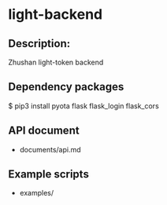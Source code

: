 # light-backend

## Description:
Zhushan light-token backend


## Dependency packages
$ pip3 install pyota flask flask_login flask_cors 

## API document
- documents/api.md

## Example scripts
- examples/
